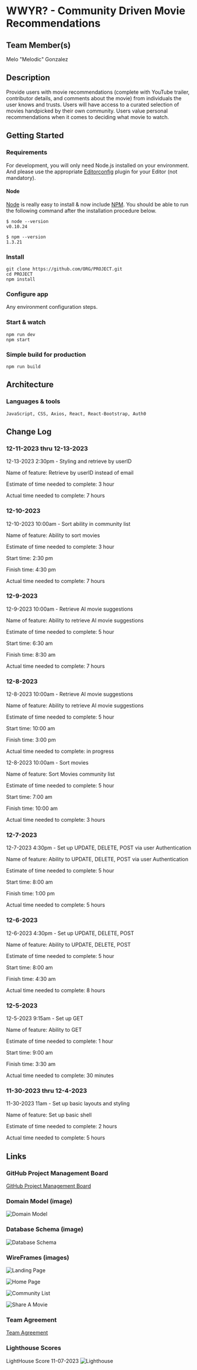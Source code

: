 # WWYR? - Community Driven Movie Recommendations

## Team Member(s)

Melo "Melodic" Gonzalez

## Description

Provide users with movie recommendations (complete with YouTube trailer, contributor details, and comments about the movie) from individuals the user knows and trusts. Users will have access to a curated selection of movies handpicked by their own community. Users value personal recommendations when it comes to deciding what movie to watch.

## Getting Started

### Requirements

For development, you will only need Node.js installed on your environment.
And please use the appropriate [Editorconfig](http://editorconfig.org/) plugin for your Editor (not mandatory).

#### Node

[Node](http://nodejs.org/) is really easy to install & now include [NPM](https://npmjs.org/).
You should be able to run the following command after the installation procedure
below.

    $ node --version
    v0.10.24

    $ npm --version
    1.3.21

### Install

    git clone https://github.com/ORG/PROJECT.git
    cd PROJECT
    npm install

### Configure app

Any environment configuration steps.

### Start & watch

    npm run dev
    npm start

### Simple build for production

    npm run build

## Architecture

### Languages & tools

    JavaScript, CSS, Axios, React, React-Bootstrap, Auth0

## Change Log

### 12-11-2023 thru 12-13-2023

12-13-2023 2:30pm - Styling and retrieve by userID

Name of feature: Retrieve by userID instead of email

Estimate of time needed to complete: 3 hour

Actual time needed to complete: 7 hours

### 12-10-2023

12-10-2023 10:00am - Sort ability in community list

Name of feature: Ability to sort movies

Estimate of time needed to complete: 3 hour

Start time: 2:30 pm

Finish time: 4:30 pm

Actual time needed to complete: 7 hours

### 12-9-2023

12-9-2023 10:00am - Retrieve AI movie suggestions

Name of feature: Ability to retrieve AI movie suggestions

Estimate of time needed to complete: 5 hour

Start time: 6:30 am

Finish time: 8:30 am

Actual time needed to complete: 7 hours

### 12-8-2023

12-8-2023 10:00am - Retrieve AI movie suggestions

Name of feature: Ability to retrieve AI movie suggestions

Estimate of time needed to complete: 5 hour

Start time: 10:00 am

Finish time: 3:00 pm

Actual time needed to complete:  in progress

12-8-2023 10:00am - Sort movies

Name of feature: Sort Movies community list

Estimate of time needed to complete: 5 hour

Start time: 7:00 am

Finish time: 10:00 am

Actual time needed to complete: 3 hours

### 12-7-2023

12-7-2023 4:30pm - Set up UPDATE, DELETE, POST via user Authentication

Name of feature: Ability to UPDATE, DELETE, POST via user Authentication

Estimate of time needed to complete: 5 hour

Start time: 8:00 am

Finish time: 1:00 pm

Actual time needed to complete: 5 hours

### 12-6-2023

12-6-2023 4:30pm - Set up UPDATE, DELETE, POST

Name of feature: Ability to UPDATE, DELETE, POST

Estimate of time needed to complete: 5 hour

Start time: 8:00 am

Finish time: 4:30 am

Actual time needed to complete: 8 hours

### 12-5-2023

12-5-2023 9:15am - Set up GET

Name of feature: Ability to GET

Estimate of time needed to complete: 1 hour

Start time: 9:00 am

Finish time: 3:30 am

Actual time needed to complete: 30 minutes

### 11-30-2023 thru 12-4-2023

11-30-2023 11am - Set up basic layouts and styling

Name of feature: Set up basic shell

Estimate of time needed to complete: 2 hours

Actual time needed to complete: 5 hours

## Links

### GitHub Project Management Board

[GitHub Project Management Board](https://github.com/orgs/WWYR-Community-Movie-Recommendations/projects/2/views/1)  

### Domain Model (image)

![Domain Model](img/DomainModel.png)

### Database Schema (image)

![Database Schema](img/DatabaseSchema.png)

### WireFrames (images)

![Landing Page](img/LandingPage.png)  

![Home Page](img/HomePage.png)  

![Community List](img/CommunityList.png)  

![Share A Movie](img/ShareAMovieModal.png)

### Team Agreement

[Team Agreement](TeamAgreement.md)

### Lighthouse Scores

LightHouse Score 11-07-2023 ![Lighthouse](img/LightHouseWWYR.png)
